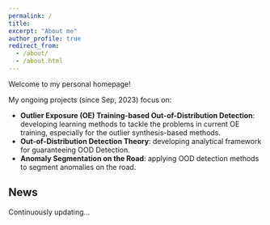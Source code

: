 ```yaml
---
permalink: /
title:
excerpt: "About me"
author_profile: true
redirect_from: 
  - /about/
  - /about.html
---
```


Welcome to my personal homepage!  

My ongoing projects (since Sep, 2023) focus on:
- **Outlier Exposure (OE) Training-based Out-of-Distribution Detection**: developing learning methods to tackle the problems in current OE training, especially for the outlier synthesis-based methods.
- **Out-of-Distribution Detection Theory**: developing analytical framework for guaranteeing OOD Detection.
- **Anomaly Segmentation on the Road**: applying OOD detection methods to segment anomalies on the road.

## News
Continuously updating...
